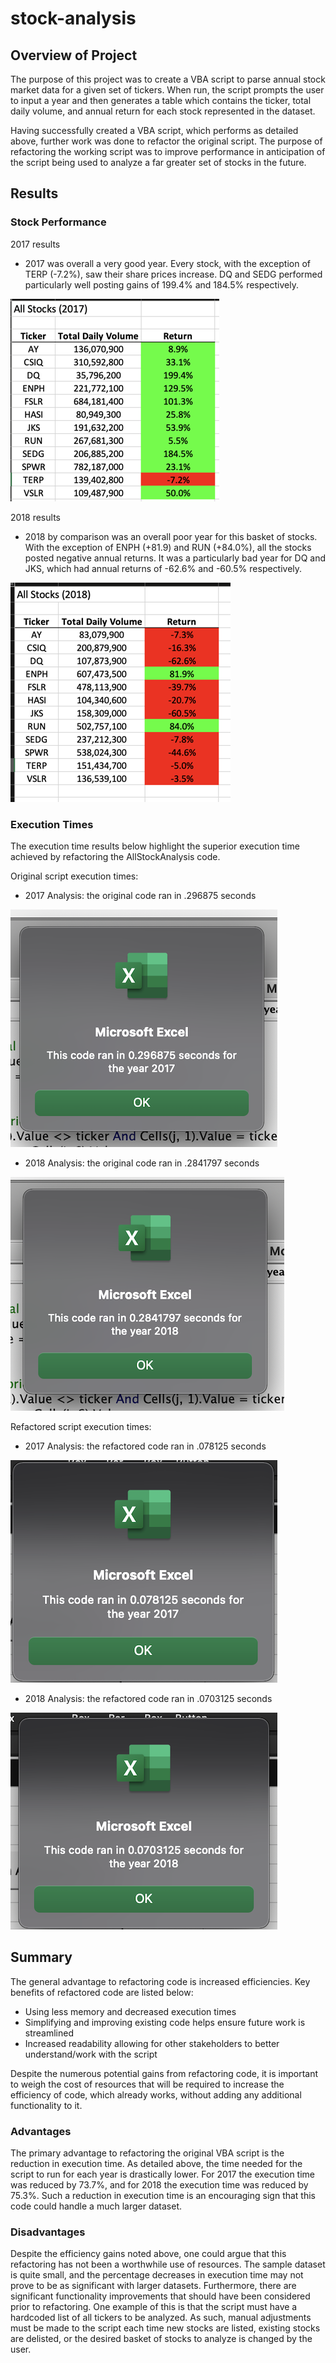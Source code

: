 # stock-analysis

## Overview of Project

The purpose of this project was to create a VBA script to parse annual stock market data for a given set of tickers. When run, the script prompts the user to input a year and then generates a table which contains the ticker, total daily volume, and annual return for each stock represented in the dataset.

Having successfully created a VBA script, which performs as detailed above, further work was done to refactor the original script. The purpose of refactoring the working script was to improve performance in anticipation of the script being used to analyze a far greater set of stocks in the future.

## Results

### Stock Performance

2017 results

- 2017 was overall a very good year. Every stock, with the exception of TERP (-7.2%), saw their share prices increase. DQ and SEDG performed particularly well posting gains of 199.4% and 184.5% respectively.

![2017-results](resources/2017-results.png)

2018 results

- 2018 by comparison was an overall poor year for this basket of stocks. With the exception of ENPH (+81.9) and RUN (+84.0%), all the stocks posted negative annual returns. It was a particularly bad year for DQ and JKS, which had annual returns of -62.6% and -60.5% respectively.

![2018-results](resources/2018-results.png)

### Execution Times

The execution time results below highlight the superior execution time achieved by refactoring the AllStockAnalysis code.

Original script execution times:

- 2017 Analysis: the original code ran in .296875 seconds

![2017-original-runtime](resources/module-2017-runtime-.75_size.png)

- 2018 Analysis: the original code ran in .2841797 seconds

![2018-original-runtime](resources/module-2018-runtime-.75_size.png)

Refactored script execution times:

- 2017 Analysis: the refactored code ran in .078125 seconds

![2017-refactored-runtime](resources/VBA_Challenge_2017.png)

- 2018 Analysis: the refactored code ran in .0703125 seconds

![2018-refactored-runtime](resources/VBA_Challenge_2018.png)

## Summary

The general advantage to refactoring code is increased efficiencies. Key benefits of refactored code are listed below:

- Using less memory and decreased execution times
- Simplifying and improving existing code helps ensure future work is streamlined
- Increased readability allowing for other stakeholders to better understand/work with the script

Despite the numerous potential gains from refactoring code, it is important to weigh the cost of resources that will be required to increase the efficiency of code, which already works, without adding any additional functionality to it.

### Advantages

The primary advantage to refactoring the original VBA script is the reduction in execution time. As detailed above, the time needed for the script to run for each year is drastically lower. For 2017 the execution time was reduced by 73.7%, and for 2018 the execution time was reduced by 75.3%. Such a reduction in execution time is an encouraging sign that this code could handle a much larger dataset.

### Disadvantages

Despite the efficiency gains noted above, one could argue that this refactoring has not been a worthwhile use of resources. The sample dataset is quite small, and the percentage decreases in execution time may not prove to be as significant with larger datasets. Furthermore, there are significant functionality improvements that should have been considered prior to refactoring. One example of this is that the script must have a hardcoded list of all tickers to be analyzed. As such, manual adjustments must be made to the script each time new stocks are listed, existing stocks are delisted, or the desired basket of stocks to analyze is changed by the user.
